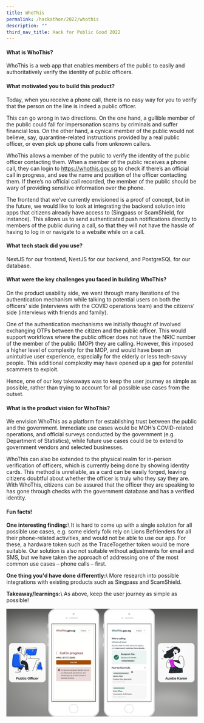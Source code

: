 ```yaml
---
title: WhoThis
permalink: /hackathon/2022/whothis
description: ""
third_nav_title: Hack for Public Good 2022
---
```

#### What is WhoThis?
WhoThis is a web app that enables members of the public to easily and authoritatively verify the identity of public officers.

#### What motivated you to build this product?
Today, when you receive a phone call, there is no easy way for you to verify that the person on the line is indeed a public officer. 

This can go wrong in two directions. On the one hand, a gullible member of the public could fall for impersonation scams by criminals and suffer financial loss. On the other hand, a cynical member of the public would not believe, say, quarantine-related instructions provided by a real public officer, or even pick up phone calls from unknown callers.

WhoThis allows a member of the public to verify the identity of the public officer contacting them. When a member of the public receives a phone call, they can login to https://whothis.gov.sg to check if there’s an official call in progress, and see the name and position of the officer contacting them. If there’s no official call recorded, the member of the public should be wary of providing sensitive information over the phone.

The frontend that we’ve currently envisioned is a proof of concept, but in the future, we would like to look at integrating the backend solution into apps that citizens already have access to (Singpass or ScamShield, for instance). This allows us to send authenticated push notifications directly to members of the public during a call, so that they will not have the hassle of having to log in or navigate to a website while on a call.

#### What tech stack did you use?

NextJS for our frontend, NestJS for our backend, and PostgreSQL for our database.

#### What were the key challenges you faced in building WhoThis? 

On the product usability side, we went through many iterations of the authentication mechanism while talking to potential users on both the officers' side (interviews with the COVID operations team) and the citizens’ side (interviews with friends and family). 

One of the authentication mechanisms we initially thought of involved exchanging OTPs between the citizen and the public officer. This would support workflows where the public officer does not have the NRIC number of the member of the public (MOP) they are calling. However, this imposed a higher level of complexity for the MOP, and would have been an unintuitive user experience, especially for the elderly or less tech-savvy people. This additional complexity may have opened up a gap for potential scammers to exploit.

Hence, one of our key takeaways was to keep the user journey as simple as possible, rather than trying to account for all possible use cases from the outset.

#### What is the product vision for WhoThis? 
We envision WhoThis as a platform for establishing trust between the public and the government. Immediate use cases would be MOH’s COVID-related operations, and official surveys conducted by the government (e.g. Department of Statistics), while future use cases could be to extend to government vendors and selected businesses.

WhoThis can also be extended to the physical realm for in-person verification of officers, which is currently being done by showing identity cards. This method is unreliable, as a card can be easily forged, leaving citizens doubtful about whether the officer is truly who they say they are. With WhoThis, citizens can be assured that the officer they are speaking to has gone through checks with the government database and has a verified identity.

#### Fun facts!
**One interesting finding:**\\
It is hard to come up with a single solution for all possible use cases, e.g. some elderly folk rely on Lions Befrienders for all their phone-related activities, and would not be able to use our app. For these, a hardware token such as the TraceTogether token would be more suitable. Our solution is also not suitable without adjustments for email and SMS, but we have taken the approach of addressing one of the most common use cases – phone calls – first.

**One thing you'd have done differently:**\\
More research into possible integrations with existing products such as Singpass and ScamShield.

**Takeaway/learnings:**\\
As above, keep the user journey as simple as possible!

![WhoThis product demo image](/images/whothis-snapshot.jpeg)